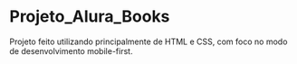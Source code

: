 # Projeto_Alura_Books
Projeto feito utilizando principalmente de HTML e CSS, com foco no modo de desenvolvimento mobile-first.
